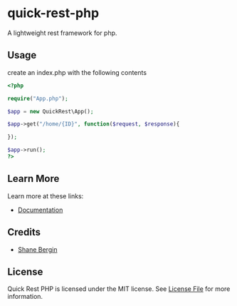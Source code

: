 # quick-rest-php
A lightweight rest framework for php. 

## Usage
create an index.php with the following contents

```php
<?php 

require("App.php");

$app = new QuickRest\App();

$app->get("/home/{ID}", function($request, $response){

});

$app->run();
?>
```

## Learn More

Learn more at these links:
- [Documentation](https://github.com/s-bergin/quick-rest-php/wiki/API)



## Credits

- [Shane Bergin](https://github.com/s-bergin)

## License

Quick Rest PHP is licensed under the MIT license. See [License File](LICENSE.md) for more information.
